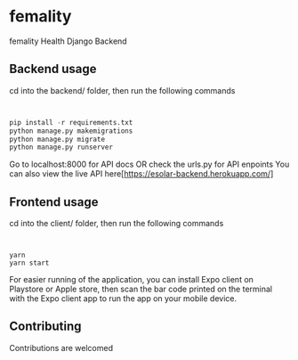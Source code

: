 # femality

femality Health Django Backend

## Backend usage

cd into the backend/ folder, then run the following commands

```python


pip install -r requirements.txt
python manage.py makemigrations
python manage.py migrate
python manage.py runserver
```

Go to localhost:8000 for API docs OR check the urls.py for API enpoints You can
also view the live API here[https://esolar-backend.herokuapp.com/]

## Frontend usage

cd into the client/ folder, then run the following commands

```node


yarn
yarn start
```

For easier running of the application, you can install Expo client on Playstore
or Apple store, then scan the bar code printed on the terminal with the Expo
client app to run the app on your mobile device.

## Contributing

Contributions are welcomed
